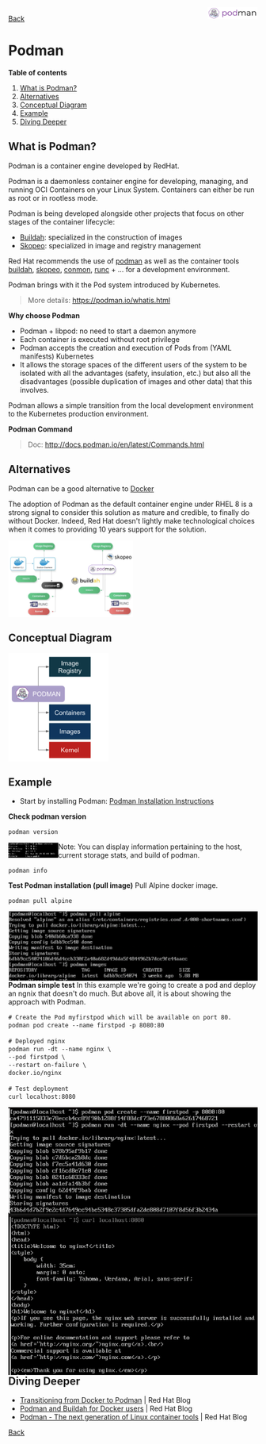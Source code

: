<img src="/techno/data/podman/podman-logo.png" align="right" width="20%" />

[Back](/techno/README.md)

# Podman

**Table of contents**
1. [What is Podman?](#what-is-podman)
2. [Alternatives](#alternatives)
2. [Conceptual Diagram](#conceptual-diagram)
3. [Example](#example)
4. [Diving Deeper](#diving-deeper)

## What is Podman?
Podman is a container engine developed by RedHat.

Podman is a daemonless container engine for developing, managing, and running OCI Containers on your Linux System.
Containers can either be run as root or in rootless mode. 

Podman is being developed alongside other projects that focus on other stages of the container lifecycle:
* [Buildah](https://buildah.io/): specialized in the construction of images
* [Skopeo](https://github.com/containers/skopeo): specialized in image and registry management

Red Hat recommends the use of [podman](https://podman.io/) as well as the container tools [buildah](https://buildah.io/), [skopeo](https://github.com/containers/skopeo), [conmon](https://github.com/containers/conmon), [runc](https://github.com/opencontainers/runc) + ... for a development environment.

Podman brings with it the Pod system introduced by Kubernetes.

> More details: https://podman.io/whatis.html

**Why choose Podman**
* Podman + libpod: no need to start a daemon anymore
* Each container is executed without root privilege
* Podman accepts the creation and execution of Pods from (YAML manifests) Kubernetes
* It allows the storage spaces of the different users of the system to be isolated with all the advantages (safety, insulation, etc.) but also all the disadvantages (possible duplication of images and other data) that this involves.

Podman allows a simple transition from the local development environment to the Kubernetes production environment.

**Podman Command**
> Doc: http://docs.podman.io/en/latest/Commands.html

## Alternatives
Podman can be a good alternative to [Docker](https://www.docker.com/)

The adoption of Podman as the default container engine under RHEL 8 is a strong signal to consider this solution as mature and credible, to finally do without Docker. Indeed, Red Hat doesn't lightly make technological choices when it comes to providing 10 years support for the solution.

<img src="/techno/data/podman/docker-vs-podman.png" align="center" width="50%" />

## Conceptual Diagram

<img src="/techno/data/podman/podman-conceptual-diagram.png" align="center" width="40%" />

## Example
* Start by installing Podman: [Podman Installation Instructions](https://podman.io/getting-started/installation.html)

**Check podman version**
```
podman version
```

<img src="/techno/data/podman/test-podman-version.png" align="left" width="20%" />


Note: You can display information pertaining to the host, current storage stats, and build of podman.
```
podman info
```

**Test Podman installation (pull image)**
Pull Alpine docker image.
```
podman pull alpine
```

<img src="/techno/data/podman/test-podman-setup.png" align="left" />


**Podman simple test**
In this example we're going to create a pod and deploy an ngnix that doesn't do much.
But above all, it is about showing the approach with Podman.

```
# Create the Pod myfirstpod which will be available on port 80.
podman pod create --name firstpod -p 8080:80

# Deployed nginx
podman run -dt --name nginx \
--pod firstpod \
--restart on-failure \
docker.io/nginx

# Test deployment
curl localhost:8080
```

<img src="/techno/data/podman/test-podman-ngnix.png" align="left" />


## Diving Deeper
* [Transitioning from Docker to Podman](https://developers.redhat.com/blog/2020/11/19/transitioning-from-docker-to-podman/) | Red Hat Blog
* [Podman and Buildah for Docker users](https://developers.redhat.com/blog/2019/02/21/podman-and-buildah-for-docker-users/) | Red Hat Blog
* [Podman - The next generation of Linux container tools](https://developers.redhat.com/articles/podman-next-generation-linux-container-tools) | Red Hat Blog

[Back](/techno/README.md)